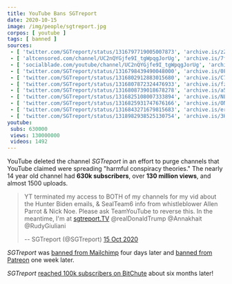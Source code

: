 ```yaml
---
title: YouTube Bans SGTreport
date: 2020-10-15
image: /img/people/sgtreport.jpg
corpos: [ youtube ]
tags: [ banned ]
sources:
 - [ 'twitter.com/SGTreport/status/1316797719005007873', 'archive.is/zZo3g' ]
 - [ 'altcensored.com/channel/UC2nQYGjfe9I_tgWpqgJorUg', 'archive.is/7fUyz' ]
 - [ 'socialblade.com/youtube/channel/UC2nQYGjfe9I_tgWpqgJorUg', 'archive.is/m2W8F' ]
 - [ 'twitter.com/SGTreport/status/1316798439490048000', 'archive.is/0Fotj' ]
 - [ 'twitter.com/SGTreport/status/1316802912883015680', 'archive.is/C7n5l' ]
 - [ 'twitter.com/SGTreport/status/1316807872324476933', 'archive.is/fznHn' ]
 - [ 'twitter.com/SGTreport/status/1316808739018678278', 'archive.is/a50Af' ]
 - [ 'twitter.com/SGTreport/status/1316825108007333894', 'archive.is/NLqRl' ]
 - [ 'twitter.com/SGTreport/status/1316825931747676166', 'archive.is/ON5R2' ]
 - [ 'twitter.com/SGTreport/status/1316843271679815683', 'archive.is/erqho' ]
 - [ 'twitter.com/SGTreport/status/1318982938525130754', 'archive.is/3H456' ]
youtube:
 subs: 630000
 views: 130000000
 videos: 1492
---
```


YouTube deleted the channel _SGTreport_ in an effort to purge channels that
YouTube claimed were spreading "harmful conspiracy theories." The nearly 14
year old channel had **630k subscribers**, over **130 million views**, and
almost 1500 uploads.

> YT terminated my access to BOTH of my channels for my vid about the Hunter
> Biden emails, & SealTeam6 info from whistleblower Allen Parrot & Nick Noe.
> Please ask TeamYouTube to reverse this. In the meantime, I'm at
> [sgtreport.TV](http://sgtreport.TV) @realDonaldTrump @Annakhait @RudyGiuliani
>
> -- SGTreport (@SGTreport) [15 Oct 2020](https://archive.is/zZo3g)

_SGTreport_ was [banned from Mailchimp](/e/mailchimp-bans-sgtreport/) four
days later and [banned from Patreon](/e/patreon-bans-sgtreport/) one week
later.

_SGTreport_ [reached 100k subscribers on BitChute](https://archive.ph/7kWbO)
about six months later!
